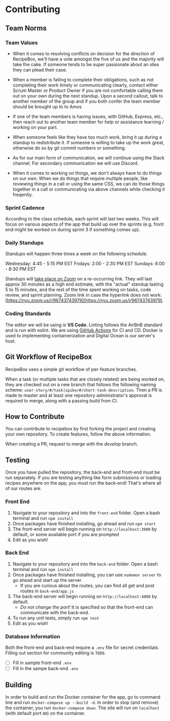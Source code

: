# Contributing

## Team Norms

### Team Values

- When it comes to resolving conflicts on decision for the direction of RecipeBox, we'll have a vote amongst the five of us and the majority will take the cake. If someone tends to be super passionate about an idea they can plead their case.

- When a member is failing to complete their obligations, such as not completing their work timely or communicating clearly, contact either Scrum Master or Product Owner if you are not comfortable calling them out on your own during the next standup. Upon a second callout, talk to another member of the group and if you both confer the team member should be brought up to to Amos

- If one of the team members is having issues, with GitHub, Express, etc., then reach out to another team member for help or assistance learning / working on your part.

- When someone feels like they have too much work, bring it up during a standup to redistribute it. If someone is willing to take up the work great, otherwise do so by git commit numbers or something.

- As for our main form of communication, we will continue using the Slack channel. For secondary communication we will use Discord.

- When it comes to working on things, we don't always have to do things on our own. When we do things that require multiple people, like reviewing things in a call or using the same CSS, we can do those things together in a call or communicating via above channels while checking it freqently.

### Sprint Cadence

According to the class schedule, each sprint will last two weeks. This will focus on various aspects of the app that build up over the sprints (e.g. front end might be worked on during sprint 3 if something comes up).

### Daily Standups

Standups will happen three times a week on the following schedule.

Wednesday: 4:45 - 5:15 PM EST
Fridays: 2:00 - 2:30 PM EST
Sundays: 8:00 - 8:30 PM EST

Standups will [take place on Zoom](https://nyu.zoom.us/j/96743743979) on a re-occurring link. They will last approx 30 minutes as a high end estimate, with the "actual" standup lasting 5 to 15 minutes, and the rest of the time spent working on tasks, code review, and sprint planning. Zoom link in case the hyperlink does not work: [https://nyu.zoom.us/j/96743743979](https://nyu.zoom.us/j/96743743979).

### Coding Standards

The editor we will be using is **VS Code.** Linting follows the AirBnB standard and is run with eslint. We are using [GitHub Actions](https://github.com/features/actions) for CI and CD. Docker is used to implementing containerization and Digital Ocean is our server's host.

## Git Workflow of RecipeBox

RecipeBox uses a simple git workflow of per-feature branches.

When a task (or multiple tasks that are closely related) are being worked on, they are checked out on a new branch that follows the following naming scheme: `user-story/#/task|spike/#/short-task-description`. Then a PR is made to master and at least one repository administrator's approval is required to merge, along with a passing build from CI.

## How to Contribute

You can contribute to recipebox by first forking the project and creating your own repository. To create features, follow the above information.

When creating a PR, request to merge with the _develop_ branch. 

## Testing

Once you have pulled the repository, the back-end and front-end must be run separately. If you are testing anything like form submissions or loading recipes anywhere on the app, you must run the back-end! That's where all of our routes are.

### Front End

1. Navigate to your repository and into the `front-end` folder. Open a bash terminal and run `npm install`
1. Once packages have finished installing, go ahead and run `npm start`
1. The front-end server will begin running on `http://localhost:3000` by default, or some available port if you are prompted
1. Edit as you wish!

### Back End

1. Navigate to your repository and into the `back-end` folder. Open a bash terminal and run `npm install`
1. Once packages have finished installing, you can use `nodemon server` to go ahead and start up the server
    - If you are curious about the routes, you can find all get and post routes in `back-end/app.js`
1. The back-end server will begin running on `http://localhost:4000` by default. 
    - _Do not change the port!_ It is specified so that the front-end can communicate with the back-end.
1. To run any unit tests, simply run `npm test`
1. Edit as you wish!

### Database Information

Both the front-end and back-end require a `.env` file for secret credentials. Filling out section for community editing is `TODO`.

- [ ] Fill in sample front-end `.env`
- [ ] Fill in the sampe back-end `.env`

## Building

In order to build and run the Docker container for the app, go to command line and run `docker-compose up --build -d`. In order to stop (and remove) the container, you run `docker-compose down`. The site will run on `localhost` (with default port `80`) on the container.
